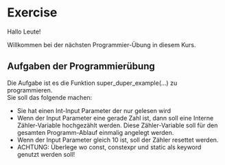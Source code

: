 # Exercise

Hallo Leute!

Willkommen bei der nächsten Programmier-Übung in diesem Kurs.

## Aufgaben der Programmierübung

Die Aufgabe ist es die Funktion super_duper_example(...) zu programmieren.  
Sie soll das folgende machen:  

- Sie hat einen Int-Input Parameter der nur gelesen wird
- Wenn der Input Parameter eine gerade Zahl ist, dann soll eine Interne Zähler-Variable hochgezählt werden. Diese Zähler-Variable soll für den gesamten Programm-Ablauf einmalig angelegt werden.
- Wenn der Input Parameter gleich 10 ist, soll der Zähler resettet werden.
- ACHTUNG: Überlege wo const, constexpr und static als keyword genutzt werden soll!
